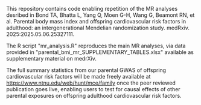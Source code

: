 This repository contains code enabling repetition of the MR analyses desribed in Bond TA, Bhatta L, Yang Q, Moen G-H, Wang G, Beamont RN, et al. Parental body mass index and offspring cardiovascular risk factors in adulthood: an intergenerational Mendelian randomization study. medRxiv. 2025:2025.05.06.25327111.

The R script "mr_analysis.R" reproduces the main MR analyses, via data provided in "parental_bmi_mr_SUPPLEMENTARY_TABLES.xlsx" available as supplementary material on medrXiv.

The full summary statistics from our parental GWAS of offspring cardiovascular risk factors will be made freely available at https://www.ntnu.edu/web/hunt/mce/family once the peer reviewed publication goes live, enabling users to test for causal effects of other parental exposures on offspring adulthood cardiovascular risk factors.
